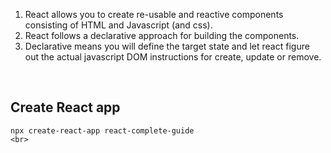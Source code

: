 1. React allows you to create re-usable and reactive components consisting of HTML and Javascript (and css).
2. React follows a declarative approach for building the components.
3. Declarative means you will define the target state and let react figure out the actual javascript DOM instructions for create, update or remove.
<br>

## Create React app
`npx create-react-app react-complete-guide`<br>
``<br>
``<br>
